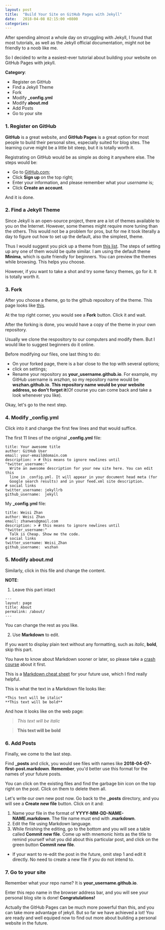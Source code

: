 ```yaml
---
layout: post
title:  "Build Your Site on GitHub Pages with Jekyll"
date:   2018-04-08 02:15:00 +0800
categories: 
---
```


After spending almost a whole day on struggling with Jekyll, I found that most tutorials, as well as the Jekyll official documentation, might not be friendly to a noob like me.

So I decided to write a easiest-ever tutorial about building your website on GitHub Pages with jekyll.

**Category**:
* Register on GitHub
* Find a Jekyll Theme
* Fork
* Modify **\_config.yml**
* Modify **about.md**
* Add Posts
* Go to your site

### 1. Register on GitHub

**GitHub** is a great website, and **GitHub Pages** is a great option for most people to build their personal sites, especially suited for blog sites. The learning curve might be a little bit steep, but it is totally worth it.

Registrating on GitHub would be as simple as doing it anywhere else. The steps would be:
* Go to [GitHub.com](https://github.com/);
* Click **Sign up** on the top right;
* Enter your information, and please remember what your *username* is;
* Click **Create an account**.

And it is done.


### 2. Find a Jekyll Theme

Since Jekyll is an open-source project, there are a lot of themes available to you on the Internet. However, some themes might require more tuning than the others. This would not be a problem for pros, but for me it took literally a day to figure out how to set up the default, also the simplest, theme.

Thus I would suggest you pick up a theme from [this list](https://pages.github.com/themes/). The steps of setting up any one of them would be quite similar. I am using the default theme **Minima**, which is quite friendly for beginners.
You can preview the themes while browsing. This helps you choose.

However, if you want to take a shot and try some fancy themes, go for it. It is totally worth it.

### 3. Fork

After you choose a theme, go to the github repository of the theme. This page looks like [this](https://github.com/jekyll/minima).

At the top right corner, you would see a **Fork** button. Click it and wait.

After the forking is done, you would have a copy of the theme in your own repository.

Usually we clone the respository to our computers and modify them. But I would like to suggest beginners do it online.

Before modifying our files, one last thing to do:
* On your forked page, there is a bar close to the top with several options;
* click on settings;
* Rename your repository as **your_username.github.io**. For example, my GitHub username is *wszhan*, so my repository name would be **wszhan.github.io**. **This repository name would be your website address, so don't forget it**(Of course you can come back and take a look whenever you like).

Okay, let's go to the next step.

### 4. Modify **\_config.yml**

Click into it and change the first few lines and that would suffice.

The first 11 lines of the original **\_config.yml** file:
```
title: Your awesome title
author: GitHub User
email: your-email@domain.com
description: > # this means to ignore newlines until "twitter_username:"
  Write an awesome description for your new site here. You can edit this
  line in _config.yml. It will appear in your document head meta (for
  Google search results) and in your feed.xml site description.
# social links
twitter_username: jekyllrb
github_username:  jekyll
```


My **\_config.yml** file:
```
title: Weisi Zhan
author: Weisi Zhan
email: zhanwes@gmail.com
description: > # this means to ignore newlines until "twitter_username:"
  Talk is Cheap. Show me the code.
# social links
twitter_username: Weisi_Zhan
github_username:  wszhan
```

### 5. Modify **about.md**

Similarly, click in this file and change the content.

**NOTE**:

1. Leave this part intact
```
---
layout: page
title: About
permalink: /about/
---
```
You can change the rest as you like.

2. Use **Markdown** to edit.

If you want to display plain text without any formatting, such as *italic*, **bold**, skip this part.

You have to know about Markdown sooner or later, so please take a [crash course](https://www.markdowntutorial.com/) about it first.

This is a [Markdown cheat sheet](https://guides.github.com/pdfs/markdown-cheatsheet-online.pdf) for your future use, which I find really helpful.

This is what the text in a Markdown file looks like:
```
*This text will be italic*
**This text will be bold**
```

And how it looks like on the web page:

>*This text will be italic*

>**This text will be bold**

### 6. Add Posts

Finally, we come to the last step.

Find **\_posts** and click, you would see files with names like **2018-04-07-first-post.markdown**. **Remember**, you'd better use this format for the names of your future posts.

You can click on the existing files and find the garbage bin icon on the top right on the post. Click on them to delete them all.

Let's write our own new post now. Go back to the **\_posts** directory, and you will see a **Create new file** button. Click on it and:
1. Name your file in the format of **YYYY-MM-DD-NAME-NAME.markdown**. The file name must end with **.markdown**.
2. Edit the file using Markdown language.
3. While finishing the editing, go to the bottom and you will see a table called **Commit new file**. Come up with mnemonic hints as the title to remind yourself what you did about this particular post, and click on the green button **Commit new file**.

* If your want to re-edit the post in the future, omit step 1 and edit it directly. No need to create a new file if you do not intend to.

### 7. Go to your site

Remember what your repo name? It is **your_username.github.io**.

Enter this repo name in the browser address bar, and you will see your personal blog site is done! **Congratulations!**

Actually the GitHub Pages can be much more powerful than this, and you can take more advantage of jekyll. But so far we have achieved a lot! You are ready and well equiped now to find out more about building a personal website in the future.